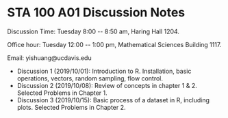 # STA 100 A01 Discussion Notes

Discussion Time: Tuesday 8:00 -- 8:50 am, Haring Hall 1204.

Office hour: Tuesday 12:00 -- 1:00 pm, Mathematical Sciences Building 1117.

Email: yishuang\@ucdavis.edu

- Discussion 1 (2019/10/01): Introduction to R. Installation, basic operations, vectors, random sampling, flow control.
- Discussion 2 (2019/10/08): Review of concepts in chapter 1 & 2. Selected Problems in Chapter 1.
- Discussion 3 (2019/10/15): Basic process of a dataset in R, including plots. Selected Problems in Chapter 2. 

